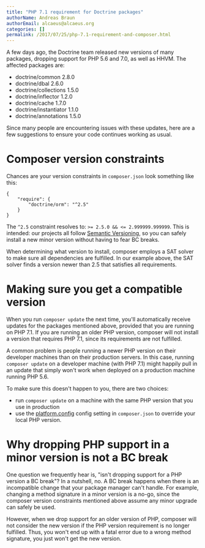 ```yaml
---
title: "PHP 7.1 requirement for Doctrine packages"
authorName: Andreas Braun
authorEmail: alcaeus@alcaeus.org
categories: []
permalink: /2017/07/25/php-7.1-requirement-and-composer.html
---
```

A few days ago, the Doctrine team released new versions of many
packages, dropping support for PHP 5.6 and 7.0, as well as HHVM. The
affected packages are:

-   doctrine/common 2.8.0
-   doctrine/dbal 2.6.0
-   doctrine/collections 1.5.0
-   doctrine/inflector 1.2.0
-   doctrine/cache 1.7.0
-   doctrine/instantiator 1.1.0
-   doctrine/annotations 1.5.0

Since many people are encountering issues with these updates, here are a
few suggestions to ensure your code continues working as usual.

Composer version constraints
============================

Chances are your version constraints in `composer.json` look something
like this:

~~~~ {.sourceCode .json}
{
    "require": {
        "doctrine/orm": "^2.5"
    }
}
~~~~

The `^2.5` constraint resolves to: `>= 2.5.0 && <= 2.999999.999999`.
This is intended: our projects all follow [Semantic
Versioning](https://semver.org/), so you can safely install a new minor
version without having to fear BC breaks.

When determining what version to install, composer employs a SAT solver
to make sure all dependencies are fulfilled. In our example above, the
SAT solver finds a version newer than 2.5 that satisfies all
requirements.

Making sure you get a compatible version
========================================

When you run `composer update` the next time, you'll automatically
receive updates for the packages mentioned above, provided that you are
running on PHP 7.1. If you are running an older PHP version, composer
will not install a version that requires PHP 7.1, since its requirements
are not fulfilled.

A common problem is people running a newer PHP version on their
developer machines than on their production servers. In this case,
running `composer update` on a developer machine (with PHP 7.1) might
happily pull in an update that simply won't work when deployed on a
production machine running PHP 5.6.

To make sure this doesn't happen to you, there are two choices:

-   run `composer update` on a machine with the same PHP version that
    you use in production
-   use the
    [platform.config](https://getcomposer.org/doc/06-config.md#platform)
    config setting in `composer.json` to override your local PHP
    version.

Why dropping PHP support in a minor version is not a BC break
=============================================================

One question we frequently hear is, "isn't dropping support for a PHP
version a BC break"? In a nutshell, no. A BC break happens when there is
an incompatible change that your package manager can't handle. For
example, changing a method signature in a minor version is a no-go,
since the composer version constraints mentioned above assume any minor
upgrade can safely be used.

However, when we drop support for an older version of PHP, composer will
not consider the new version if the PHP version requirement is no longer
fulfilled. Thus, you won't end up with a fatal error due to a wrong
method signature, you just won't get the new version.
